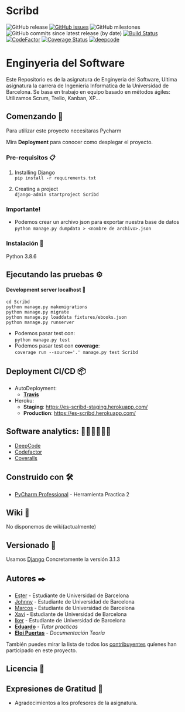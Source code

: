 # Scribd
![GitHub release](https://img.shields.io/github/v/release/UB-ES-2020-A/Scribd)
[![GitHub issues](https://img.shields.io/github/issues/UB-ES-2020-A/Scribd)](https://github.com/UB-ES-2020-A/Scribd/issues) 
![GitHub milestones](https://img.shields.io/github/milestones/open/UB-ES-2020-A/Scribd)
![GitHub commits since latest release (by date)](https://img.shields.io/github/commits-since/UB-ES-2020-A/Scribd/Demo2) 
[![Build Status](https://travis-ci.com/UB-ES-2020-A/Scribd.svg?branch=main)](https://travis-ci.com/UB-ES-2020-A/Scribd) 
[![CodeFactor](https://www.codefactor.io/repository/github/ub-es-2020-a/scribd/badge)](https://www.codefactor.io/repository/github/ub-es-2020-a/scribd)
[![Coverage Status](https://coveralls.io/repos/github/UB-ES-2020-A/Scribd/badge.svg)](https://coveralls.io/github/UB-ES-2020-A/Scribd) 
[![deepcode](https://www.deepcode.ai/api/gh/badge?key=eyJhbGciOiJIUzI1NiIsInR5cCI6IkpXVCJ9.eyJwbGF0Zm9ybTEiOiJnaCIsIm93bmVyMSI6IlVCLUVTLTIwMjAtQSIsInJlcG8xIjoiU2NyaWJkIiwiaW5jbHVkZUxpbnQiOmZhbHNlLCJhdXRob3JJZCI6MTgwMzAsImlhdCI6MTYwNjczOTMwMH0.0I3DrhQ1w89rXdEFHF0VXhjMFk7XDrtzqixBPX_dztA)](https://www.deepcode.ai/app/gh/UB-ES-2020-A/Scribd/_/dashboard?utm_content=gh%2FUB-ES-2020-A%2FScribd)

# Enginyeria del Software

Este Repositorio es de la asignatura de Enginyeria del Software, Ultima asignatura la carrera de Ingenieria Informatica de la Universidad de Barcelona.
Se basa en trabajo en equipo basado en métodos ágiles: Utilizamos Scrum, Trello, Kanban, XP...

## Comenzando 🚀

Para utilizar este proyecto necesitaras Pycharm

Mira **Deployment** para conocer como desplegar el proyecto.


### Pre-requisitos 📋

1. Installing Django <br>
`pip install -r requirements.txt`  

2. Creating a project <br>
`django-admin startproject Scribd` <br>

### Importante! <br>
- Podemos crear un archivo json para exportar nuestra base de datos   
`python manage.py dumpdata > <nombre de archivo>.json`   
 
### Instalación 🔧

Python 3.8.6

## Ejecutando las pruebas ⚙️  

#### Development server localhost  🚀
`cd Scribd`  
`python manage.py makemigrations`  
`python manage.py migrate`  
`python manage.py loaddata fixtures/ebooks.json`  
`python manage.py runserver`  
- Podemos pasar test con:  
`python manage.py test`
- Podemos pasar test con **coverage**:  
`coverage run --source='.' manage.py test Scribd`


## Deployment CI/CD 📦  
- AutoDeployment:  
    * [**Travis**](https://travis-ci.com/)   
- Heroku:  
    * **Staging**: https://es-scribd-staging.herokuapp.com/  
    * **Production**: https://es-scribd.herokuapp.com/  

## Software analytics: 👩🏽‍💻🧑🏽‍💻
- [DeepCode](https://www.deepcode.ai/)  
- [Codefactor](https://codefactor.io)  
- [Coveralls](https://coveralls.io/)  

## Construido con 🛠️

* [PyCharm Professional](https://www.jetbrains.com/pycharm/) - Herramienta Practica 2

## Wiki 📖

No disponemos de wiki(actualmente)

## Versionado 📌

Usamos [Django](https://www.djangoproject.com/) Concretamente la versión 3.1.3

## Autores ✒️

* [Ester](https://github.com/esterSeguraUB) - Estudiante de Universidad de Barcelona 
* [Johnny](https://github.com/johnnync13) - Estudiante de Universidad de Barcelona
* [Marcos](https://github.com/marcosPlaza) - Estudiante de Universidad de Barcelona 
* [Xavi](https://github.com/XaviVal) - Estudiante de Universidad de Barcelona
* [Iker](https://github.com/IkerHonorato) - Estudiante de Universidad de Barcelona
* [**Eduardo**](https://github.com/eduardou-ub) - *Tutor practicas*
* [**Eloi Puertas**](https://github.com/eloipuertas) - *Documentación Teoría*

También puedes mirar la lista de todos los [contribuyentes](https://github.com/UB-ES-2020/Scribd/contributors) quíenes han participado en este proyecto. 

## Licencia 📄

## Expresiones de Gratitud 🎁

* Agradecimientos a los profesores de la asignatura.
